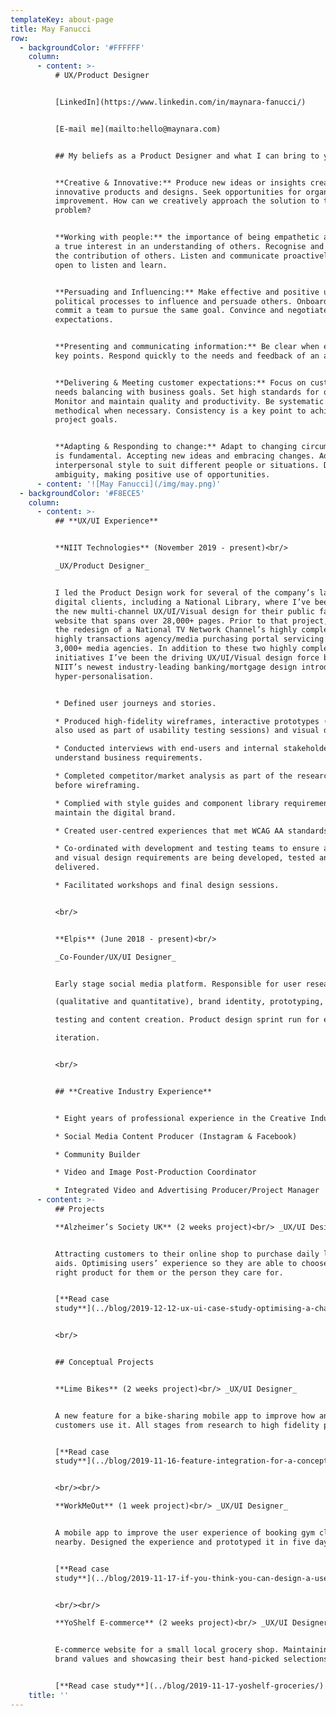 ```yaml
---
templateKey: about-page
title: May Fanucci
row:
  - backgroundColor: '#FFFFFF'
    column:
      - content: >-
          # UX/Product Designer


          [LinkedIn](https://www.linkedin.com/in/maynara-fanucci/)


          [E-mail me](mailto:hello@maynara.com)


          ## My beliefs as a Product Designer and what I can bring to your team


          **Creative & Innovative:** Produce new ideas or insights creating
          innovative products and designs. Seek opportunities for organisational
          improvement. How can we creatively approach the solution to this
          problem?


          **Working with people:** the importance of being empathetic and having
          a true interest in an understanding of others. Recognise and reward
          the contribution of others. Listen and communicate proactively. Being
          open to listen and learn.


          **Persuading and Influencing:** Make effective and positive use of
          political processes to influence and persuade others. Onboard and
          commit a team to pursue the same goal. Convince and negotiate
          expectations.


          **Presenting and communicating information:** Be clear when expressing
          key points. Respond quickly to the needs and feedback of an audience. 


          **Delivering & Meeting customer expectations:** Focus on customer
          needs balancing with business goals. Set high standards for quality.
          Monitor and maintain quality and productivity. Be systematic and
          methodical when necessary. Consistency is a key point to achieve
          project goals.


          **Adapting & Responding to change:** Adapt to changing circumstances
          is fundamental. Accepting new ideas and embracing changes. Adapt
          interpersonal style to suit different people or situations. Deal with
          ambiguity, making positive use of opportunities.
      - content: '![May Fanucci](/img/may.png)'
  - backgroundColor: '#F8ECE5'
    column:
      - content: >-
          ## **UX/UI Experience**


          **NIIT Technologies** (November 2019 - present)<br/>

          _UX/Product Designer_


          I led the Product Design work for several of the company’s largest
          digital clients, including a National Library, where I’ve been driving
          the new multi-channel UX/UI/Visual design for their public facing
          website that spans over 28,000+ pages. Prior to that project, I led
          the redesign of a National TV Network Channel’s highly complex and
          highly transactions agency/media purchasing portal servicing over
          3,000+ media agencies. In addition to these two highly complex
          initiatives I’ve been the driving UX/UI/Visual design force behind
          NIIT’s newest industry-leading banking/mortgage design introducing
          hyper-personalisation.


          * Defined user journeys and stories.

          * Produced high-fidelity wireframes, interactive prototypes (that were
          also used as part of usability testing sessions) and visual designs.

          * Conducted interviews with end-users and internal stakeholders to
          understand business requirements.

          * Completed competitor/market analysis as part of the research phase
          before wireframing.

          * Complied with style guides and component library requirements to
          maintain the digital brand.

          * Created user-centred experiences that met WCAG AA standards.

          * Co-ordinated with development and testing teams to ensure all UX/UI
          and visual design requirements are being developed, tested and
          delivered.

          * Facilitated workshops and final design sessions.


          <br/>


          **Elpis** (June 2018 - present)<br/>

          _Co-Founder/UX/UI Designer_


          Early stage social media platform. Responsible for user research

          (qualitative and quantitative), brand identity, prototyping, user

          testing and content creation. Product design sprint run for early

          iteration.


          <br/>


          ## **Creative Industry Experience**


          * Eight years of professional experience in the Creative Industry

          * Social Media Content Producer (Instagram & Facebook)

          * Community Builder

          * Video and Image Post-Production Coordinator

          * Integrated Video and Advertising Producer/Project Manager
      - content: >-
          ## Projects 

          **Alzheimer’s Society UK** (2 weeks project)<br/> _UX/UI Designer_


          Attracting customers to their online shop to purchase daily living
          aids. Optimising users’ experience so they are able to choose the
          right product for them or the person they care for.


          [**Read case
          study**](../blog/2019-12-12-ux-ui-case-study-optimising-a-charity-e-commerce-experience/)


          <br/>


          ## Conceptual Projects


          **Lime Bikes** (2 weeks project)<br/> _UX/UI Designer_


          A new feature for a bike-sharing mobile app to improve how and when
          customers use it. All stages from research to high fidelity prototype.


          [**Read case
          study**](../blog/2019-11-16-feature-integration-for-a-conceptual-bike-sharing-mobile-application/)


          <br/><br/>

          **WorkMeOut** (1 week project)<br/> _UX/UI Designer_


          A mobile app to improve the user experience of booking gym classes
          nearby. Designed the experience and prototyped it in five days.


          [**Read case
          study**](../blog/2019-11-17-if-you-think-you-can-design-a-user-experience-and-prototype-it-in-5-days-you’re-right/)


          <br/><br/>

          **YoShelf E-commerce** (2 weeks project)<br/> _UX/UI Designer_


          E-commerce website for a small local grocery shop. Maintaining their
          brand values and showcasing their best hand-picked selections.


          [**Read case study**](../blog/2019-11-17-yoshelf-groceries/)
    title: ''
---
```


###
